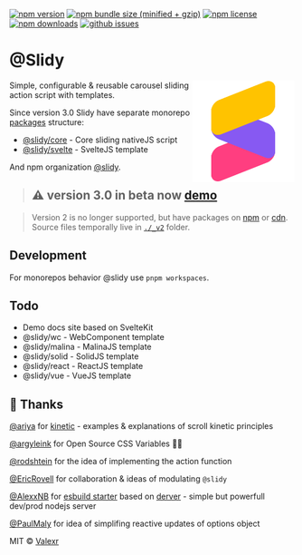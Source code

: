 [![npm version](https://img.shields.io/npm/v/@slidy/core)](https://www.npmjs.com/package/@slidy/core)
[![npm bundle size (minified + gzip)](https://img.shields.io/bundlephobia/minzip/@slidy/core)](https://bundlephobia.com/package/@slidy/core)
[![npm license](https://img.shields.io/npm/l/@slidy/core)](https://www.npmjs.com/package/@slidy/core)
[![npm downloads](https://img.shields.io/npm/dt/@slidy/core)](https://www.npmjs.com/package/@slidy/core)
[![github issues](https://img.shields.io/github/issues/valexr/slidy)](https://github.com/Valexr/slidy/issues)

# @Slidy

<img align="right" width="180" height="180" src="Slidy.png"> Simple, configurable & reusable carousel sliding action script with templates.

Since version 3.0 Slidy have separate monorepo [packages](https://github.com/Valexr/slidy/tree/master/packages) structure:

-   [@slidy/core](https://github.com/Valexr/slidy/tree/master/packages/core) - Core sliding nativeJS script
-   [@slidy/svelte](https://github.com/Valexr/slidy/tree/master/packages/svelte) - SvelteJS template

And npm organization [@slidy](https://www.npmjs.com/org/slidy).

> ## ⚠️ version 3.0 in beta now [demo](https://svelte.dev/repl/8edad715f4054a20ac9b43af28b17083)

> Version 2 is no longer supported, but have packages on [npm](https://www.npmjs.com/package/svelte-slidy) or [cdn](https://unpkg.com/browse/svelte-slidy@2.8.7/). Source files temporally live in [`./_v2`](https://github.com/Valexr/slidy/tree/master/_v2) folder.

## Development

For monorepos behavior @slidy use `pnpm workspaces`.

## Todo

-   Demo docs site based on SvelteKit
-   @slidy/wc - WebComponent template
-   @slidy/malina - MalinaJS template
-   @slidy/solid - SolidJS template
-   @slidy/react - ReactJS template
-   @slidy/vue - VueJS template

## 🎉 Thanks

[@ariya](https://github.com/ariya) for [kinetic](https://github.com/ariya/kinetic) - examples & explanations of scroll kinetic principles

[@argyleink](https://github.com/argyleink/open-props) for Open Source CSS Variables 👍🏻

[@rodshtein](https://github.com/rodshtein) for the idea of implementing the action function

[@EricRovell](https://github.com/EricRovell) for collaboration & ideas of modulating `@slidy`

[@AlexxNB](https://github.com/AlexxNB) for [esbuild starter](https://github.com/AlexxNB/svelte-esbuild-starter) based on [derver](https://github.com/AlexxNB/derver) - simple but powerfull dev/prod nodejs server

[@PaulMaly](https://github.com/PaulMaly) for idea of simplifing reactive updates of options object

MIT &copy; [Valexr](https://github.com/Valexr)
